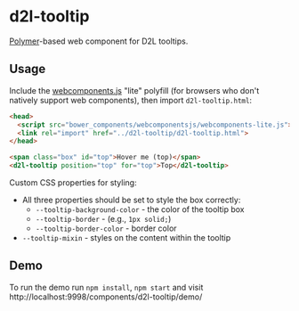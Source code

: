 # d2l-tooltip

[Polymer](https://www.polymer-project.org)-based web component for D2L tooltips.

## Usage

Include the [webcomponents.js](http://webcomponents.org/polyfills/) "lite" polyfill (for browsers who don't natively support web components), then import `d2l-tooltip.html`:

```html
<head>
  <script src="bower_components/webcomponentsjs/webcomponents-lite.js"></script>
  <link rel="import" href="../d2l-tooltip/d2l-tooltip.html">
</head>
```

<!---
```
<custom-element-demo>
  <template>
    <script src="../webcomponentsjs/webcomponents-lite.js"></script>
    <link rel="import" href="../d2l-typography/d2l-typography.html">
    <link rel="import" href="d2l-tooltip.html">
    <custom-style include="d2l-typography">
      <style is="custom-style" include="d2l-typography">
				.mixin-tooltip {
          --tooltip-background-color: #ffffff;
          --tooltip-border: 1px solid;
          --tooltip-border-color:  #d3d9e3;

          --tooltip-mixin: {
            width: 200px;
            box-shadow: 0 2px 12px 0 rgba(0, 0, 0, 0.08);
            font-family: Lato;
            color: #565a5c;
          }
        }
			</style>
    </custom-style>
    <style>
      html {
        font-size: 20px;
      }
      .box {
				width: 100px;
				height: 100px;
				background-color: #e57231;
				display: inline-block;
				color: White;
				display: flex;
				align-items: center;
				text-align: center;
			}
    </style>
    <next-code-block></next-code-block>
  </template>
</custom-element-demo>
```
-->
```html
<span class="box" id="top">Hover me (top)</span>
<d2l-tooltip position="top" for="top">Top</d2l-tooltip>
```

Custom CSS properties for styling:

- All three properties should be set to style the box correctly:
  - `--tooltip-background-color` - the color of the tooltip box
  - `--tooltip-border` - (e.g., `1px solid;`)
  - `--tooltip-border-color` - border color
- `--tooltip-mixin` - styles on the content within the tooltip

## Demo

To run the demo run `npm install`, `npm start` and visit http://localhost:9998/components/d2l-tooltip/demo/
